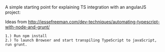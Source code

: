 
A simple starting point for explaining TS integration with an angularJS project:

Ideas from http://jessefreeman.com/dev-techniques/automating-typescript-with-node-and-grunt/ 

	1.) Run npm install
	2.) To launch Browser and start transpiling TypeScript to javaScript, run grunt.

